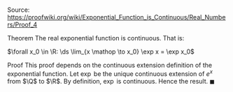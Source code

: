 # 

Source: https://proofwiki.org/wiki/Exponential_Function_is_Continuous/Real_Numbers/Proof_4

Theorem
The real exponential function is continuous.
That is:

$\forall x_0 \in \R: \ds \lim_{x \mathop \to x_0} \exp x = \exp x_0$


Proof
This proof depends on the continuous extension definition of the exponential function.
Let $\exp$ be the unique continuous extension of $e^x$ from $\Q$ to $\R$.
By definition, $\exp$ is continuous.
Hence the result.
$\blacksquare$





